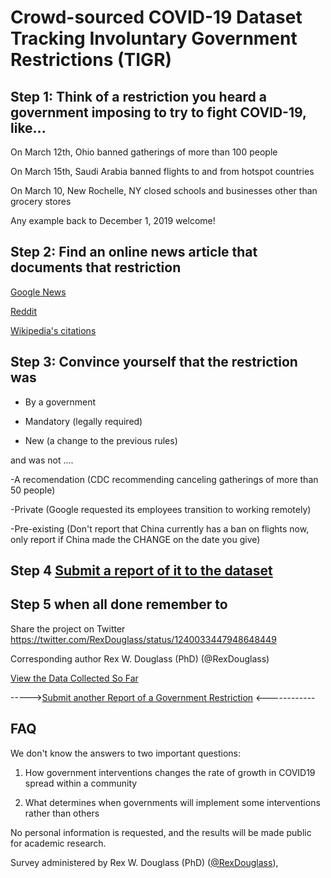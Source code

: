 # Crowd-sourced COVID-19 Dataset Tracking Involuntary Government Restrictions (TIGR)

## Step 1: Think of a restriction you heard a government imposing to try to fight COVID-19, like...

On March 12th, Ohio banned gatherings of more than 100 people

On March 15th, Saudi Arabia banned flights to and from hotspot countries

On March 10, New Rochelle, NY closed schools and businesses other than grocery stores

Any example back to December 1, 2019 welcome!

## Step 2: Find an online news article that documents that restriction

[Google News](https://news.google.com/search?q=covid&hl=en-US)

[Reddit](https://www.reddit.com/r/Coronavirus/)

[Wikipedia's citations](https://en.wikipedia.org/wiki/2019%E2%80%9320_coronavirus_pandemic)

## Step 3: Convince yourself that the restriction was

- By a government

- Mandatory (legally required)

- New (a change to the previous rules)


and was not ....

-A recomendation  (CDC recommending canceling gatherings of more than 50 people)

-Private  (Google requested its employees transition to working remotely)

-Pre-existing  (Don't report that China currently has a ban on flights now, only report if China made the CHANGE on the date you give)


## Step 4 [Submit a report of it to the dataset](https://forms.gle/ESytGHMzUTvNf6RJA)


## Step 5 when all done remember to

Share the project on Twitter https://twitter.com/RexDouglass/status/1240033447948648449

Corresponding author Rex W. Douglass (PhD) (@RexDouglass) 

[View the Data Collected So Far](https://rexdouglass.github.io/TIGR/TIGR_landing_page.nb.html)

----->[Submit another Report of a Government Restriction](https://forms.gle/ESytGHMzUTvNf6RJA) <------------


## FAQ

We don't know the answers to two important questions:

1) How government interventions changes the rate of growth in COVID19 spread within a community

2) What determines when governments will implement some interventions rather than others

No personal information is requested, and the results will be made public for academic research.

Survey administered by Rex W. Douglass (PhD) ([@RexDouglass](https://twitter.com/RexDouglass/status/1240033447948648449)),
